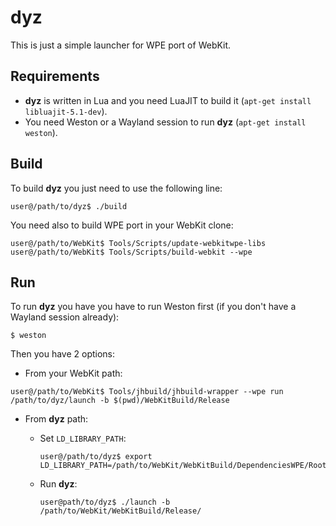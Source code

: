 dyz
===

This is just a simple launcher for WPE port of WebKit.

Requirements
------------

* **dyz** is written in Lua and you need LuaJIT to build it (`apt-get install libluajit-5.1-dev`).
* You need Weston or a Wayland session to run **dyz** (`apt-get install weston`).

Build
-----

To build **dyz** you just need to use the following line:

```
user@/path/to/dyz$ ./build
```

You need also to build WPE port in your WebKit clone:

```
user@/path/to/WebKit$ Tools/Scripts/update-webkitwpe-libs
user@/path/to/WebKit$ Tools/Scripts/build-webkit --wpe
```

Run
---

To run **dyz** you have you have to run Weston first (if you don't have a Wayland session already):

```
$ weston
```

Then you have 2 options:

* From your WebKit path:

```
user@/path/to/WebKit$ Tools/jhbuild/jhbuild-wrapper --wpe run /path/to/dyz/launch -b $(pwd)/WebKitBuild/Release
```

* From **dyz** path:

  * Set `LD_LIBRARY_PATH`:

    ```
    user@/path/to/dyz$ export LD_LIBRARY_PATH=/path/to/WebKit/WebKitBuild/DependenciesWPE/Root/lib
    ```

  * Run **dyz**:

    ```
    user@path/to/dyz$ ./launch -b /path/to/WebKit/WebKitBuild/Release/
    ```
